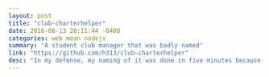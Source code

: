 ```yaml
---
layout: post
title: "club-charterhelper"
date: 2016-08-13 20:11:44 -0400
categories: web mean nodejs
summary: "A student club manager that was badly named"
link: "https://github.com/h313/club-charterhelper"
desc: "In my defense, my naming of it was done in five minutes because I needed a repo name and it sorta stuck. Anyways, this is a MEAN stack application made for my school. It's useful because it allows people to sign up for clubs and leave them easily, and anyone in a club can get a list of everyone else currently signed up. Also supports cool images!"
---
```

